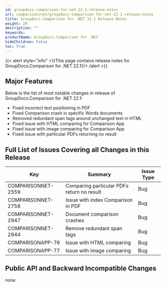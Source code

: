 ```yaml
---
id: groupdocs-comparison-for-net-22-1-release-notes
url: comparison/net/groupdocs-comparison-for-net-22-1-release-notes
title: GroupDocs.Comparison for .NET 22.1 Release Notes
weight: 20
description: ""
keywords:
productName: GroupDocs.Comparison for .NET
hideChildren: False
toc: True
---
```


{{< alert style="info" >}}This page contains release notes for GroupDocs.Comparison for .NET 22.1{{< /alert >}}

## Major Features

Below is the list of most notable changes in release of GroupDocs.Comparison for .NET 22.1:

- Fixed incorrect text positioning in PDF
- Fixed Comparison crash in specific Words documents
- Removed redundant span tags around unchanged text in HTML
- Fixed issue with HTML comparing for Comparison App
- Fixed issue with image comparing for Comparison App
- Fixed issue with particular PDFs returning no result

## Full List of Issues Covering all Changes in this Release

| Key                | Summary                                    | Issue Type |
| ------------------ | ------------------------------------------ | ---------- |
| COMPARISONNET-2559 | Comparing particular PDFs return no result | Bug        |
| COMPARISONNET-2758 | Issue with index Comparison in PDF         | Bug        |
| COMPARISONNET-2947 | Document comparison crashes                | Bug        |
| COMPARISONNET-2944 | Remove redundant span tags                 | Bug        |
| COMPARISONAPP-76   | Issue with HTML comparing                  | Bug        |
| COMPARISONAPP-77   | Issue with image comparing                 | Bug        |

## Public API and Backward Incompatible Changes

none
